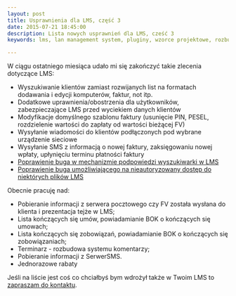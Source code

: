 ```yaml
---
layout: post
title: Usprawnienia dla LMS, część 3
date: 2015-07-21 18:45:00
description: Lista nowych usprawnień dla LMS, cześć 3
keywords: lms, lan management system, pluginy, wzorce projektowe, rozbudowa lms

---
```


W ciągu ostatniego miesiąca udało mi się zakończyć takie zlecenia dotyczące LMS:

 * Wyszukiwanie klientów zamiast rozwijanych list na formatach dodawania i edycji komputerów, faktur, not itp.
 * Dodatkowe uprawnienia/obostrzenia dla użytkowników, zabezpieczające LMS przed wyciekiem danych klientów
 * Modyfikacje domyślnego szablonu faktury (usunięcie PIN, PESEL, rozdzielenie wartości do zapłaty od wartości bieżącej FV)
 * Wysyłanie wiadomości do klientów podłączonych pod wybrane urządzenie sieciowe
 * Wysyłanie SMS z informacją o nowej faktury, zaksięgowaniu nowej wpłaty, upłynięciu terminu płatności faktury
 * [Poprawienie buga w mechanizmie podpowiedzi wyszukiwarki w LMS](https://github.com/lmsgit/lms/pull/379)
 * [Poprawienie buga umożliwiającego na nieautoryzowany dostęp do niektórych plików LMS](https://github.com/lmsgit/lms/pull/381)

Obecnie pracuję nad:

 * Pobieranie informacji z serwera pocztowego czy FV została wysłana do klienta i prezentacja tejże w LMS;
 * Lista kończących się umów, powiadamianie BOK o kończących się umowach;
 * Lista kończących się zobowiązań, powiadamianie BOK o kończących się zobowiązaniach;
 * Terminarz - rozbudowa systemu komentarzy;
 * Pobieranie informacji z SerwerSMS.
 * Jednorazowe rabaty

Jeśli na liście jest coś co chciałbyś bym wdrożył także w Twoim LMS to [zapraszam do kontaktu](/contact).